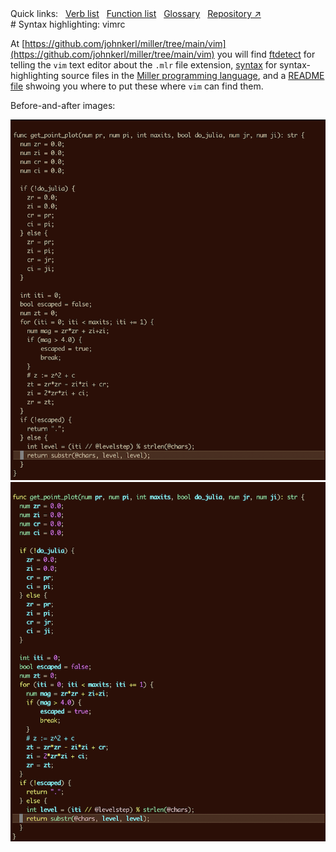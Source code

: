 <!---  PLEASE DO NOT EDIT DIRECTLY. EDIT THE .md.in FILE PLEASE. --->
<div>
<span class="quicklinks">
Quick links:
&nbsp;
<a class="quicklink" href="../reference-verbs/index.html">Verb list</a>
&nbsp;
<a class="quicklink" href="../reference-dsl-builtin-functions/index.html">Function list</a>
&nbsp;
<a class="quicklink" href="../glossary/index.html">Glossary</a>
&nbsp;
<a class="quicklink" href="https://github.com/johnkerl/miller" target="_blank">Repository ↗</a>
</span>
</div>
# Syntax highlighting: vimrc

At [https://github.com/johnkerl/miller/tree/main/vim](https://github.com/johnkerl/miller/tree/main/vim) you will
find [ftdetect](https://github.com/johnkerl/miller/tree/main/vim/ftdetect) for telling the `vim` text editor
about the `.mlr` file extension, [syntax](https://github.com/johnkerl/miller/tree/main/vim/syntax) for syntax-highlighting source files in the
[Miller programming language](programming-language.md), and a [README file](https://github.com/johnkerl/miller/blob/main/vim/README.md) shwoing you where to put these where `vim` can find them.

Before-and-after images:

![pix/vim-syntax-off.png](pix/vim-syntax-off.png)
![pix/vim-syntax-on.png](pix/vim-syntax-on.png)
